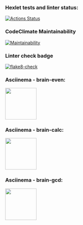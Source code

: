 ### Hexlet tests and linter status:
[![Actions Status](https://github.com/SergeyChalkov/python-project-lvl1/workflows/hexlet-check/badge.svg)](https://github.com/SergeyChalkov/python-project-lvl1/actions)

### CodeClimate Maintainability
[![Maintainability](https://api.codeclimate.com/v1/badges/a99a88d28ad37a79dbf6/maintainability)](https://codeclimate.com/github/codeclimate/codeclimate/maintainability)

### Linter check badge
[![flake8-check](https://github.com/SergeyChalkov/python-project-lvl1/actions/workflows/flake8_check.yml/badge.svg?event=push)](https://github.com/SergeyChalkov/python-project-lvl1/actions/workflows/flake8_check.yml)

### Asciinema - brain-even:
<a href="https://asciinema.org/a/449730" target="_blank"><img src="https://asciinema.org/a/449730.svg" width="100" /></a>

### Asciinema - brain-calc:
<a href="https://asciinema.org/a/450329" target="_blank"><img src="https://asciinema.org/a/450329.svg" width="100" /></a>

### Asciinema - brain-gcd:
<a href="https://asciinema.org/a/450356" target="_blank"><img src="https://asciinema.org/a/450356.svg" width="100" /></a>